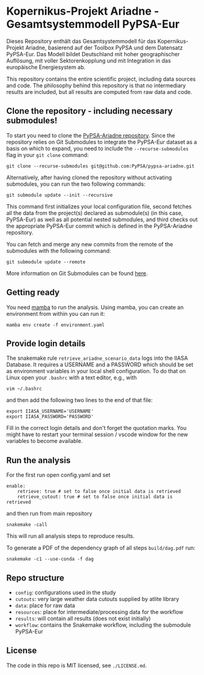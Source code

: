 # Kopernikus-Projekt Ariadne - Gesamtsystemmodell PyPSA-Eur

Dieses Repository enthält das Gesamtsystemmodell für das Kopernikus-Projekt Ariadne, basierend auf der Toolbox PyPSA und dem Datensatz PyPSA-Eur. Das Modell bildet Deutschland mit hoher geographischer Auflösung, mit voller Sektorenkopplung und mit Integration in das europäische Energiesystem ab.

This repository contains the entire scientific project, including data sources and code. The philosophy behind this repository is that no intermediary results are included, but all results are computed from raw data and code.

## Clone the repository - including necessary submodules!

To start you need to clone the [PyPSA-Ariadne repository](https://github.com/PyPSA/pypsa-ariadne/). Since the repository relies on Git Submodules to integrate the PyPSA-Eur dataset as a basis on which to expand, you need to include the `--recurse-submodules` flag in your `git clone` command:

    git clone --recurse-submodules git@github.com:PyPSA/pypsa-ariadne.git

Alternatively, after having cloned the repository without activating submodules, you can run the two following commands:

    git submodule update --init --recursive

This command first initializes your local configuration file, second fetches all the data from the project(s) declared as submodule(s) (in this case, PyPSA-Eur) as well as all potential nested submodules, and third checks out the appropriate PyPSA-Eur commit which is defined in the PyPSA-Ariadne repository.

You can fetch and merge any new commits from the remote of the submodules with the following command:

    git submodule update --remote

More information on Git Submodules can be found [here](https://git-scm.com/book/en/v2/Git-Tools-Submodules).

## Getting ready

You need [mamba](https://mamba.readthedocs.io/en/latest/) to run the analysis. Using mamba, you can create an environment from within you can run it:

    mamba env create -f environment.yaml

## Provide login details

The snakemake rule `retrieve_ariadne_scenario_data` logs into the IIASA Database. It requires a USERNAME and a PASSWORD which should be set as environment variables in your local shell configuration. To do that on Linux open your `.bashrc` with a text editor, e.g., with

```
vim ~/.bashrc
```

and then add the following two lines to the end of that file:

```
export IIASA_USERNAME='USERNAME'
export IIASA_PASSWORD='PASSWORD'
```

Fill in the correct login details and don't forget the quotation marks. You might have to restart your terminal session / vscode window for the new variables to become available.


## Run the analysis

For the first run open config.yaml and set

    enable:
        retrieve: true # set to false once initial data is retrieved
        retrieve_cutout: true # set to false once initial data is retrieved

and then run from main repository

    snakemake -call

This will run all analysis steps to reproduce results.

To generate a PDF of the dependency graph of all steps `build/dag.pdf` run:

    snakemake -c1 --use-conda -f dag

## Repo structure

* `config`: configurations used in the study
* `cutouts`: very large weather data cutouts supplied by atlite library
* `data`: place for raw data
* `resources`: place for intermediate/processing data for the workflow
* `results`: will contain all results (does not exist initially)
* `workflow`: contains the Snakemake workflow, including the submodule PyPSA-Eur

## License

The code in this repo is MIT licensed, see `./LICENSE.md`.
